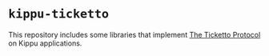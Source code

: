# `kippu-ticketto`

This repository includes some libraries that implement [The Ticketto Protocol](https://github.com/KippuRocks/ticketto) on Kippu applications.
